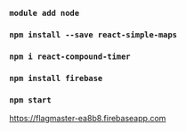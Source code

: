 ### `module add node`
### `npm install --save react-simple-maps`
### `npm i react-compound-timer`
### `npm install firebase`
### `npm start`

https://flagmaster-ea8b8.firebaseapp.com

